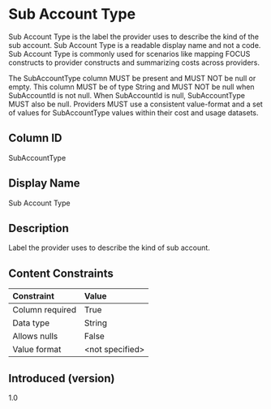 # Sub Account Type

Sub Account Type is the label the provider uses to describe the kind of the sub account. Sub Account Type is a readable display name and not a code. Sub Account Type is commonly used for scenarios like mapping FOCUS constructs to provider constructs and summarizing costs across providers.

The SubAccountType column MUST be present and MUST NOT be null or empty. This column MUST be of type String and MUST NOT be null when SubAccountId is not null. When SubAccountId is null, SubAccountType MUST also be null. Providers MUST use a consistent value-format and a set of values for SubAccountType values within their cost and usage datasets.

## Column ID

SubAccountType

## Display Name

Sub Account Type

## Description

Label the provider uses to describe the kind of sub account.

## Content Constraints

| Constraint      | Value            |
| :-------------- | :--------------- |
| Column required | True             |
| Data type       | String           |
| Allows nulls    | False            |
| Value format    | \<not specified> |

## Introduced (version)

1.0
